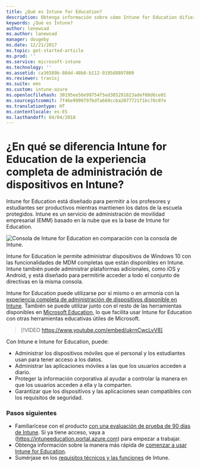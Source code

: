```yaml
---
title: ¿Qué es Intune for Education?
description: Obtenga información sobre cómo Intune for Education difiere de la experiencia completa de administración de Intune.
keywords: ¿Qué es Intune?
author: lenewsad
ms.author: lanewsad
manager: dougeby
ms.date: 12/21/2017
ms.topic: get-started-article
ms.prod: ''
ms.service: microsoft-intune
ms.technology: ''
ms.assetid: ca36589b-804d-40b8-b112-9195d8897800
ms.reviewer: travisj
ms.suite: ems
ms.custom: intune-azure
ms.openlocfilehash: 30195ee56e99754f5ed385291823adef08d6ce01
ms.sourcegitcommit: 7f46e9990797bdfa669ccba2077721f1bc70c07e
ms.translationtype: HT
ms.contentlocale: es-ES
ms.lasthandoff: 04/04/2018
---
```

# <a name="how-is-intune-for-education-different-from-the-full-device-management-experience-in-intune"></a>¿En qué se diferencia Intune for Education de la experiencia completa de administración de dispositivos en Intune?

Intune for Education está diseñado para permitir a los profesores y estudiantes ser productivos mientras mantienen los datos de la escuela protegidos. Intune es un servicio de administración de movilidad empresarial (EMM) basado en la nube que es la base de Intune for Education.

![Consola de Intune for Education en comparación con la consola de Intune.](./media/intune-azure-vs-intuneEDU.png)

Intune for Education le permite administrar dispositivos de Windows 10 con las funcionalidades de MDM completas que están disponibles en Intune. Intune también puede administrar plataformas adicionales, como iOS y Android, y está diseñado para permitirle acceder a todo el conjunto de directivas en la misma consola.

Intune for Education puede utilizarse por sí mismo o en armonía con la [experiencia completa de administración de dispositivos disponible en Intune](introduction-intune.md). También se puede utilizar junto con el resto de las herramientas disponibles en [Microsoft Education](https://microsoft.com/education), lo que facilita usar Intune for Education con otras herramientas educativas útiles de Microsoft.

> [!VIDEO https://www.youtube.com/embed/ukrnCwcLvV8]

Con Intune e Intune for Education, puede:
* Administrar los dispositivos móviles que el personal y los estudiantes usan para tener acceso a los datos.
* Administrar las aplicaciones móviles a las que los usuarios acceden a diario.
* Proteger la información corporativa al ayudar a controlar la manera en que los usuarios acceden a ella y la comparten.
* Garantizar que los dispositivos y las aplicaciones sean compatibles con los requisitos de seguridad.

### <a name="next-steps"></a>Pasos siguientes
* Familiarícese con el producto [con una evaluación de prueba de 90 días de Intune](https://signup.microsoft.com/Signup?OfferId=5eec053c-cc40-4cd5-a06a-ea8d75cf2686&ali=1). Si ya tiene acceso, vaya a (https://intuneeducation.portal.azure.com) para empezar a trabajar.
* Obtenga información sobre la manera más rápida de [comenzar a usar Intune for Education](/intune-education/what-is-express-configuration).
* Sumérjase en los [requisitos técnicos y las funciones](/intune/supported-devices-browsers) de Intune.
